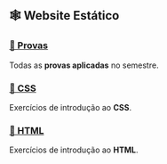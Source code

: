 ## 🕸️ Website Estático

### [📗 Provas](provas)

Todas as **provas aplicadas** no semestre.

### [💅 CSS](css)

Exercícios de introdução ao **CSS**.

### [📄 HTML](html)

Exercícios de introdução ao **HTML**.
